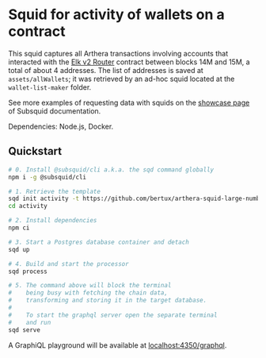 # Squid for activity of wallets on a contract

This squid captures all Arthera transactions involving accounts that interacted with the [Elk v2 Router](https://explorer.arthera.net/address/0x35FC5DF37eABaB62B55ECDc349b2d718C88E107A) contract between blocks 14M and 15M, a total of about 4 addresses. The list of addresses is saved at `assets/allWallets`; it was retrieved by an ad-hoc squid located at the `wallet-list-maker` folder. 

See more examples of requesting data with squids on the [showcase page](https://docs.subsquid.io/evm-indexing/configuration/showcase) of Subsquid documentation.

Dependencies: Node.js, Docker.

## Quickstart

```bash
# 0. Install @subsquid/cli a.k.a. the sqd command globally
npm i -g @subsquid/cli

# 1. Retrieve the template
sqd init activity -t https://github.com/bertux/arthera-squid-large-number-of-wallets
cd activity

# 2. Install dependencies
npm ci

# 3. Start a Postgres database container and detach
sqd up

# 4. Build and start the processor
sqd process

# 5. The command above will block the terminal
#    being busy with fetching the chain data, 
#    transforming and storing it in the target database.
#
#    To start the graphql server open the separate terminal
#    and run
sqd serve
```
A GraphiQL playground will be available at [localhost:4350/graphql](http://localhost:4350/graphql).
